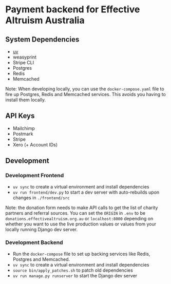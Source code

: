 # Payment backend for Effective Altruism Australia

## System Dependencies
* [uv](https://docs.astral.sh/uv)
* weasyprint
* Stripe CLI
* Postgres
* Redis
* Memcached

Note: When developing locally, you can use the `docker-compose.yaml` file to fire up Postgres, Redis and Memcached services. This avoids you having to install them locally.

## API Keys
* Mailchimp
* Postmark
* Stripe
* Xero (+ Account IDs)

## Development

### Development Frontend
* `uv sync` to create a virtual environment and install dependencies
* `uv run frontend/dev.py` to start a dev server with auto-rebuilds upon changes in `./frontend/src`

Note: the donation form needs to make API calls to get the list of charity partners and referral sources. You can set the `ORIGIN` in `.env` to be `donations.effectivealtruism.org.au` or `localhost:8000` depending on whether you want to use the live production values or values from your locally running Django dev server.

### Development Backend
* Run the `docker-compose` file to set up backing services like Redis, Postgres and Memcached.
* `uv sync` to create a virtual environment and install dependencies
* `source bin/apply_patches.sh` to patch old dependencies
* `uv run manage.py runserver` to start the Django dev server
